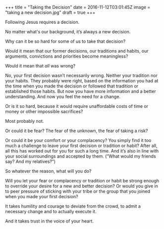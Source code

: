+++
title = "Taking the Decision"
date = 2016-11-12T03:01:45Z
image = "taking a new decision.jpg"
draft = true
+++

Following Jesus requires a decision. 

No matter what's our background, it’s always a new decision.

Why can it be so hard for some of us to take that decision?

Would it mean that our former decisions, our traditions and habits, our arguments, convictions and priorities become meaningless? 

Would it mean that *all* was wrong?

No, your first decision wasn’t necessarily wrong. Neither your tradition nor your habits. They probably were right, based on the information you had at the time when you made the decision or followed that tradition or established those habits. But now you have more information and a better understanding. And now you feel the need for a change.

Or is it so hard, because it would require unaffordable costs of time or money or other impossible sacrifices?

Most probably not.

Or could it be fear? The fear of the unknown, the fear of taking a risk?

Or could it be your comfort or your complacency? You simply find it too much a challenge to leave your first decision or tradition or habit? After all, all this has worked out for you for such a long time. And it’s also in line with your social surroundings and accepted by them. (”What would my friends say? And my relatives?”)

So whatever the reason, what will you do?

Will you let your fear or complacency or tradition or habit be strong enough to override your desire for a new and better decision? Or would you give in to peer pressure of sticking with your tribe or the group that you joined when you made your first decision? 

It takes humility and courage to deviate from the crowd, to admit a necessary change and to actually execute it. 

And it takes trust in the voice of your heart. 